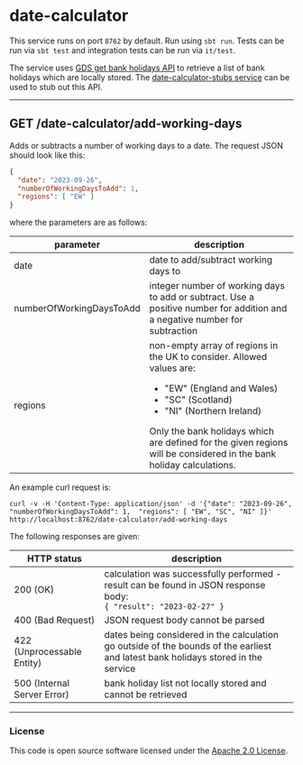 
# date-calculator

This service runs on port `8762` by default. Run using `sbt run`. Tests can be run via `sbt test` and integration tests can be run via `it/test`.

The service uses [GDS get bank holidays API](https://www.api.gov.uk/gds/bank-holidays/#bank-holidays) to retrieve a list of
bank holidays which are locally stored. The [date-calculator-stubs service](https://github.com/hmrc/date-calculator-stubs)
can be used to stub out this API.

---

## GET /date-calculator/add-working-days
Adds or subtracts a number of working days to a date. The request JSON should look like this:
```json
{
  "date": "2023-09-26",            
  "numberOfWorkingDaysToAdd": 1,   
  "regions": [ "EW" ]               
}
```
where the parameters are as follows:

| parameter                | description                                                                                                                                                                                                                                                                                                            |
|--------------------------|------------------------------------------------------------------------------------------------------------------------------------------------------------------------------------------------------------------------------------------------------------------------------------------------------------------------|
| date                     | date to add/subtract working days to                                                                                                                                                                                                                                                                                   |
 | numberOfWorkingDaysToAdd | integer number of working days to add or subtract. Use a positive number for addition and a negative number for subtraction                                                                                                                                                                                            |
 | regions                  | non-empty array of regions in the UK to consider. Allowed values are:<br> <ul> <li> "EW" (England and Wales)</li><li>"SC" (Scotland) </li><li>"NI" (Northern Ireland)</li></ul>Only the bank holidays which are defined for the given regions will be considered in the bank holiday calculations. |

An example curl request is:
```shell
curl -v -H 'Content-Type: application/json' -d '{"date": "2023-09-26", "numberOfWorkingDaysToAdd": 1,  "regions": [ "EW", "SC", "NI" ]}' http://localhost:8762/date-calculator/add-working-days
```

The following responses are given:

| HTTP status                 | description                                                                                                                     |
|-----------------------------|---------------------------------------------------------------------------------------------------------------------------------|
| 200 (OK)                    | calculation was successfully performed - result can be found in JSON response body:<br><code>{ "result": "2023-02-27" }</code> |
 | 400 (Bad Request)           | JSON request body cannot be parsed |
 | 422 (Unprocessable Entity)  | dates being considered in the calculation go outside of the bounds of the earliest and latest bank holidays stored in the service |
 | 500 (Internal Server Error) | bank holiday list not locally stored and cannot be retrieved |


---
### License

This code is open source software licensed under the [Apache 2.0 License]("http://www.apache.org/licenses/LICENSE-2.0.html").